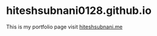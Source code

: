 # hiteshsubnani0128.github.io

This is my portfolio page
visit <a href="www.hiteshsubnani.me">hiteshsubnani.me</a>
